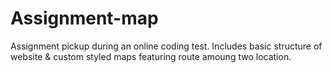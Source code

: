 # Assignment-map

Assignment pickup during an online coding test.
Includes basic structure of website & custom styled maps featuring route amoung two location.
